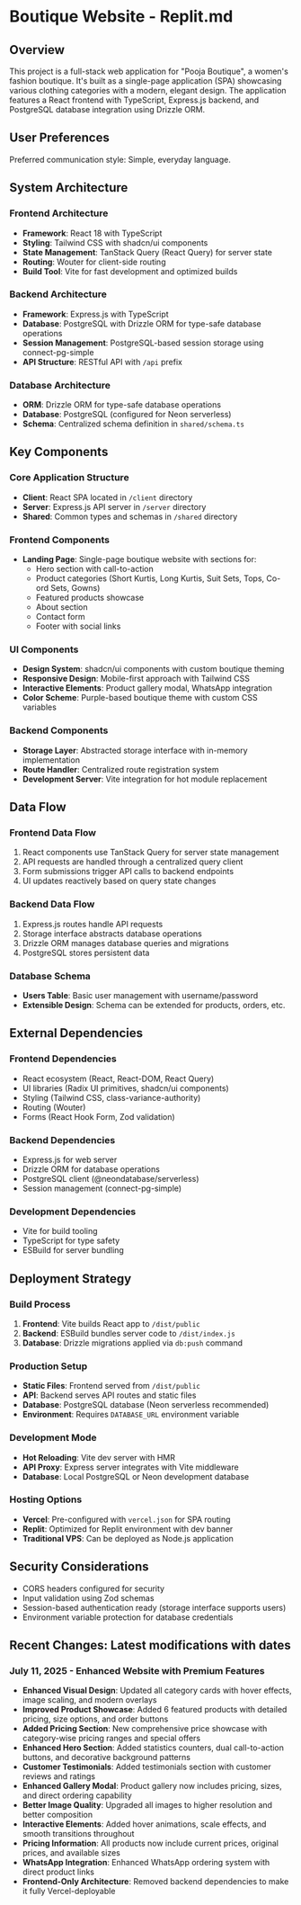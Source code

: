 # Boutique Website - Replit.md

## Overview

This project is a full-stack web application for "Pooja Boutique", a women's fashion boutique. It's built as a single-page application (SPA) showcasing various clothing categories with a modern, elegant design. The application features a React frontend with TypeScript, Express.js backend, and PostgreSQL database integration using Drizzle ORM.

## User Preferences

Preferred communication style: Simple, everyday language.

## System Architecture

### Frontend Architecture
- **Framework**: React 18 with TypeScript
- **Styling**: Tailwind CSS with shadcn/ui components
- **State Management**: TanStack Query (React Query) for server state
- **Routing**: Wouter for client-side routing
- **Build Tool**: Vite for fast development and optimized builds

### Backend Architecture
- **Framework**: Express.js with TypeScript
- **Database**: PostgreSQL with Drizzle ORM for type-safe database operations
- **Session Management**: PostgreSQL-based session storage using connect-pg-simple
- **API Structure**: RESTful API with `/api` prefix

### Database Architecture
- **ORM**: Drizzle ORM for type-safe database operations
- **Database**: PostgreSQL (configured for Neon serverless)
- **Schema**: Centralized schema definition in `shared/schema.ts`

## Key Components

### Core Application Structure
- **Client**: React SPA located in `/client` directory
- **Server**: Express.js API server in `/server` directory
- **Shared**: Common types and schemas in `/shared` directory

### Frontend Components
- **Landing Page**: Single-page boutique website with sections for:
  - Hero section with call-to-action
  - Product categories (Short Kurtis, Long Kurtis, Suit Sets, Tops, Co-ord Sets, Gowns)
  - Featured products showcase
  - About section
  - Contact form
  - Footer with social links

### UI Components
- **Design System**: shadcn/ui components with custom boutique theming
- **Responsive Design**: Mobile-first approach with Tailwind CSS
- **Interactive Elements**: Product gallery modal, WhatsApp integration
- **Color Scheme**: Purple-based boutique theme with custom CSS variables

### Backend Components
- **Storage Layer**: Abstracted storage interface with in-memory implementation
- **Route Handler**: Centralized route registration system
- **Development Server**: Vite integration for hot module replacement

## Data Flow

### Frontend Data Flow
1. React components use TanStack Query for server state management
2. API requests are handled through a centralized query client
3. Form submissions trigger API calls to backend endpoints
4. UI updates reactively based on query state changes

### Backend Data Flow
1. Express.js routes handle API requests
2. Storage interface abstracts database operations
3. Drizzle ORM manages database queries and migrations
4. PostgreSQL stores persistent data

### Database Schema
- **Users Table**: Basic user management with username/password
- **Extensible Design**: Schema can be extended for products, orders, etc.

## External Dependencies

### Frontend Dependencies
- React ecosystem (React, React-DOM, React Query)
- UI libraries (Radix UI primitives, shadcn/ui components)
- Styling (Tailwind CSS, class-variance-authority)
- Routing (Wouter)
- Forms (React Hook Form, Zod validation)

### Backend Dependencies
- Express.js for web server
- Drizzle ORM for database operations
- PostgreSQL client (@neondatabase/serverless)
- Session management (connect-pg-simple)

### Development Dependencies
- Vite for build tooling
- TypeScript for type safety
- ESBuild for server bundling

## Deployment Strategy

### Build Process
1. **Frontend**: Vite builds React app to `/dist/public`
2. **Backend**: ESBuild bundles server code to `/dist/index.js`
3. **Database**: Drizzle migrations applied via `db:push` command

### Production Setup
- **Static Files**: Frontend served from `/dist/public`
- **API**: Backend serves API routes and static files
- **Database**: PostgreSQL database (Neon serverless recommended)
- **Environment**: Requires `DATABASE_URL` environment variable

### Development Mode
- **Hot Reloading**: Vite dev server with HMR
- **API Proxy**: Express server integrates with Vite middleware
- **Database**: Local PostgreSQL or Neon development database

### Hosting Options
- **Vercel**: Pre-configured with `vercel.json` for SPA routing
- **Replit**: Optimized for Replit environment with dev banner
- **Traditional VPS**: Can be deployed as Node.js application

## Security Considerations
- CORS headers configured for security
- Input validation using Zod schemas
- Session-based authentication ready (storage interface supports users)
- Environment variable protection for database credentials

## Recent Changes: Latest modifications with dates

### July 11, 2025 - Enhanced Website with Premium Features
- **Enhanced Visual Design**: Updated all category cards with hover effects, image scaling, and modern overlays
- **Improved Product Showcase**: Added 6 featured products with detailed pricing, size options, and order buttons
- **Added Pricing Section**: New comprehensive price showcase with category-wise pricing ranges and special offers
- **Enhanced Hero Section**: Added statistics counters, dual call-to-action buttons, and decorative background patterns
- **Customer Testimonials**: Added testimonials section with customer reviews and ratings
- **Enhanced Gallery Modal**: Product gallery now includes pricing, sizes, and direct ordering capability
- **Better Image Quality**: Upgraded all images to higher resolution and better composition
- **Interactive Elements**: Added hover animations, scale effects, and smooth transitions throughout
- **Pricing Information**: All products now include current prices, original prices, and available sizes
- **WhatsApp Integration**: Enhanced WhatsApp ordering system with direct product links
- **Frontend-Only Architecture**: Removed backend dependencies to make it fully Vercel-deployable